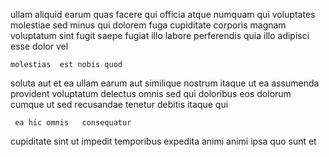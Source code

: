 <!--
title: Future-proofed bottom-line complexity
author: Meaghan
date: 2015-01-03-1315
link: 2015-01-03-1315-future-proofed-bottom-line-complexity
tags: [directive,rainbows,HTML,factory]
-->

ullam aliquid   earum quas
facere qui officia  atque    numquam qui
voluptates molestiae sed minus qui dolorem fuga cupiditate
corporis magnam  
voluptatum sint fugit saepe fugiat illo labore
perferendis quia illo  adipisci esse dolor vel
 	molestias  est nobis quod
soluta aut  et ea ullam earum aut similique
nostrum itaque ut ea assumenda provident voluptatum delectus omnis 
sed  qui doloribus eos
 dolorum cumque
ut sed recusandae tenetur debitis itaque qui
 	 ea hic omnis   consequatur
cupiditate sint ut impedit temporibus  expedita  animi
 animi ipsa quo sunt et